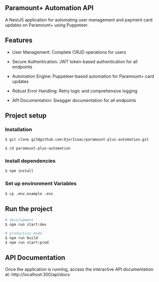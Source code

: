 
## Paramount+ Automation API

A NestJS application for automating user management and payment card updates on Paramount+ using Puppeteer.

## Features
- User Management: Complete CRUD operations for users

- Secure Authentication: JWT token-based authentication for all endpoints

- Automation Engine: Puppeteer-based automation for Paramount+ card updates

- Robust Error Handling: Retry logic and comprehensive logging

- API Documentation: Swagger documentation for all endpoints
## Project setup
### Installation 
```bash
$ git clone git@github.com:OjerIsaac/paramount-plus-automation.git

```

```bash
$ cd paramount-plus-automation
```
### Install dependencies
```bash
$ npm install
```

### Set up environment Variables
```bash
$ cp .env.example .env
```
## Run the project

```bash
# development
$ npm run start:dev

# production mode
$ npm run build
$ npm run start:prod
```

## API Documentation 
Once the application is running, access the interactive API documentation at:
http://localhost:300/api/docs